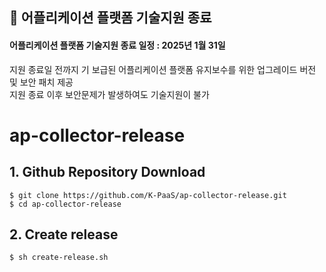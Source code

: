 ## 🚨 어플리케이션 플랫폼 기술지원 종료 
#### 어플리케이션 플랫폼 기술지원 종료 일정 : 2025년 1월 31일  
지원 종료일 전까지 기 보급된 어플리케이션 플랫폼 유지보수를 위한 업그레이드 버전 및 보안 패치 제공  
지원 종료 이후 보안문제가 발생하여도 기술지원이 불가  

# ap-collector-release

## 1. Github Repository Download
```
$ git clone https://github.com/K-PaaS/ap-collector-release.git
$ cd ap-collector-release
```
 
 
## 2. Create release
```
$ sh create-release.sh
``` 

